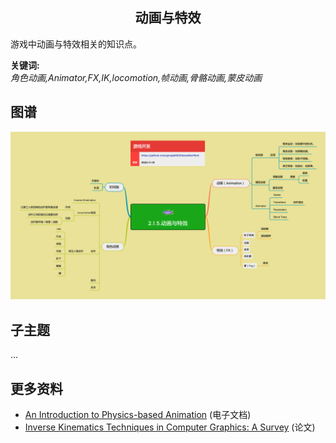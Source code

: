 <h2 align="center">动画与特效</h2>
<p>
游戏中动画与特效相关的知识点。
</p>

**关键词:**<br/>
*角色动画,Animator,FX,IK,locomotion,帧动画,骨骼动画,蒙皮动画*

## 图谱
![图片加载中...](../exports/2.1.5.动画与特效.png?raw=true)

## 子主题
...

## 更多资料
* [An Introduction to Physics-based Animation](https://www.cs.ucr.edu/~shinar/papers/2018_introduction_to_pba.pdf) (电子文档)
* [Inverse Kinematics Techniques in Computer Graphics: A Survey](http://www.andreasaristidou.com/publications/papers/IK_survey.pdf) (论文)
